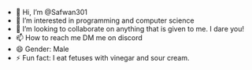 - 👋 Hi, I’m @Safwan301
- 👀 I’m interested in programming and computer science
- 💞️ I’m looking to collaborate on anything that is given to me. I dare you!
- 📫 How to reach me DM me on discord
- 😄 Gender: Male
- ⚡ Fun fact: I eat fetuses with vinegar and sour cream.

<!---
Safwan301/Safwan301 is a ✨ special ✨ repository because its `README.md` (this file) appears on your GitHub profile.
You can click the Preview link to take a look at your changes.
--->
